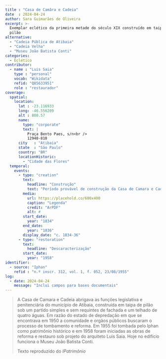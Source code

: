 ```yaml
---
title : "Casa de Camâra e Cadeia"
date  : 2024-04-24
author: Sara Guimarães de Oliveira
excerpt: >-
  Exemplar eclético da primeira metade do século XIX construído em taipa de
  pilão
alternative:
  - "Cadeia Pública de Atibaia"
  - "Cadeia Velha"
  - "Museu João Batista Conti"
categories:
  - Eclético
contributor:
  - name : "Luis Saia"
    type : "personal"
    vocab: "Wikidata"
    refid: "Q85633951"
    role : "restaurador"
coverage:
  spatial:
    location:
      lat : -23.116933 
      long: -46.556209
      alt : 800.57
      name:
        type: "corporate"
        text: |
          Praça Bento Paes, s/n<br />
          12940-810
      city   : "Atibaia"
      state  : "São Paulo"
      country: "BR"
      locationHistoric:
        - "Cidade das Flores"
  temporal:
    events:
      - type: "creation"
        text:
          headline: "Construção"
          text: "Período provável de construção da Casa de Camara e Cadeia de Atibaia"
        media:
          url: https://placehold.co/600x400
          caption: "Legenda"
          credit: "ArPDF"
          alt: #
        start_date:
          year: "1834"
        end_date:
          year: "1836"
        display_date: "c. 1834-36"
      - type: "restoration"
        text:
          headline: "Descaracterização"
        start_date:
          year: "1958"
identifier:
  - source: "Iphan"
    refid : "n.º inscr. 312, vol. 1, f. 052, 23/08/1955"
log:
  - date: 2024-04-24
    message: "Inclui campos para bases documentais"
---
```


> A Casa de Camara e Cadeia abrigava as funções legislativa e
> penitenciária do município de Atibaia, construída em taipa de pilão sob
> um partido simples e sem requintes de fachada e um telhado de quatro
> águas. Em razão do estado de depredação em que se encontrava em 1950 a
> comunidade e orgãos públicos buscaram o processo de tombamento e
> reforma. Em 1955 foi tombada pelo Iphan como patrimônio histórico e em
> 1958 foram iniciadas as obras de reforma e restauro sob projeto do
> arquiteto Luis Saia. Hoje no edifício funciona o Museu João Batista
> Conti.
>
> <footer class="figure-caption">Texto reproduzido
> do <cite>IPatrimônio</footer>
